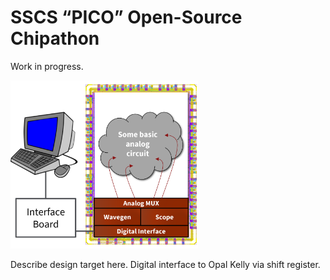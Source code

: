 # SSCS “PICO” Open-Source Chipathon

Work in progress.


<img src="overview.png" width="300"/>



Describe design target here.
Digital interface to Opal Kelly via shift register.
